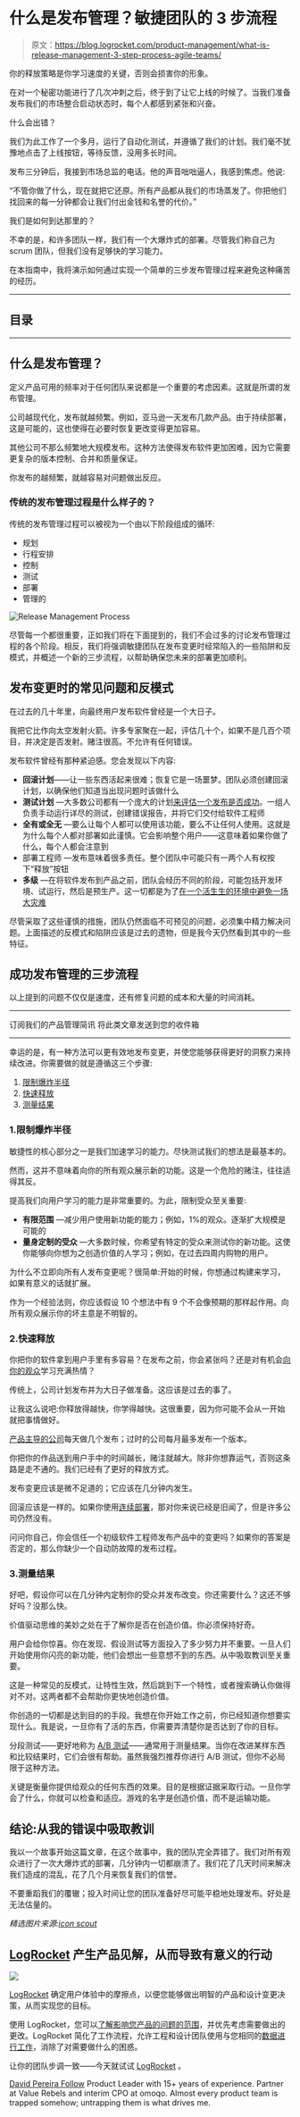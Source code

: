 # 什么是发布管理？敏捷团队的 3 步流程

> 原文：<https://blog.logrocket.com/product-management/what-is-release-management-3-step-process-agile-teams/>

你的释放策略是你学习速度的关键，否则会损害你的形象。

在对一个秘密功能进行了几次冲刺之后，终于到了让它上线的时候了。当我们准备发布我们的市场整合启动状态时，每个人都感到紧张和兴奋。

什么会出错？

我们为此工作了一个多月，运行了自动化测试，并遵循了我们的计划。我们毫不犹豫地点击了上线按钮，等待反馈，没用多长时间。

发布三分钟后，我接到市场总监的电话。他的声音咄咄逼人，我感到焦虑。他说:

“不管你做了什么，现在就把它还原。所有产品都从我们的市场蒸发了。你把他们找回来的每一分钟都会让我们付出金钱和名誉的代价。”

我们是如何到达那里的？

不幸的是，和许多团队一样，我们有一个大爆炸式的部署。尽管我们称自己为 scrum 团队，但我们没有足够快的学习能力。

在本指南中，我将演示如何通过实现一个简单的三步发布管理过程来避免这种痛苦的经历。

* * *

## 目录

* * *

## 什么是发布管理？

定义产品可用的频率对于任何团队来说都是一个重要的考虑因素。这就是所谓的发布管理。

公司越现代化，发布就越频繁。例如，亚马逊一天发布几款产品。由于持续部署，这是可能的，这也使得在必要时恢复更改变得更加容易。

其他公司不那么频繁地大规模发布。这种方法使得发布软件更加困难，因为它需要更复杂的版本控制、合并和质量保证。

你发布的越频繁，就越容易对问题做出反应。

### 传统的发布管理过程是什么样子的？

传统的发布管理过程可以被视为一个由以下阶段组成的循环:

*   规划
*   行程安排
*   控制
*   测试
*   部署
*   管理的

![Release Management Process](img/f2654a7a4c451b1969f5b86686234861.png)

尽管每一个都很重要，正如我们将在下面提到的，我们不会过多的讨论发布管理过程的各个阶段。相反，我们将强调敏捷团队在发布变更时经常陷入的一些陷阱和反模式，并概述一个新的三步流程，以帮助确保您未来的部署更加顺利。

## 发布变更时的常见问题和反模式

在过去的几十年里，向最终用户发布软件曾经是一个大日子。

我把它比作向太空发射火箭。许多专家聚在一起，评估几十个，如果不是几百个项目，并决定是否发射。赌注很高。不允许有任何错误。

发布软件曾经有那种紧迫感。您会发现以下内容:

*   **回滚计划**——让一些东西活起来很难；恢复它是一场噩梦。团队必须创建回滚计划，以确保他们知道当出现问题时该做什么
*   **测试计划** —大多数公司都有一个庞大的计划[来评估一个发布是否成功](https://blog.logrocket.com/product-management/how-to-measure-success-after-product-launch/)。一组人负责手动运行详尽的测试，创建错误报告，并将它们交付给软件工程师
*   **全有或全无** —要么让每个人都可以使用该功能，要么不让任何人使用。这就是为什么每个人都对部署如此谨慎。它会影响整个用户——这意味着如果你做了什么，每个人都会注意到
*   部署工程师 —发布意味着很多责任。整个团队中可能只有一两个人有权按下“释放”按钮
*   **多级** —在将软件发布到产品之前，团队会经历不同的阶段，可能包括开发环境、试运行，然后是预生产。这一切都是为了[在一个活生生的环境中避免一场大灾难](https://blog.logrocket.com/product-management/crisis-management-plan-5-steps-examples/)

尽管采取了这些谨慎的措施，团队仍然面临不可预见的问题，必须集中精力解决问题。上面描述的反模式和陷阱应该是过去的遗物，但是我今天仍然看到其中的一些特征。

## 成功发布管理的三步流程

以上提到的问题不仅仅是速度，还有修复问题的成本和大量的时间消耗。

* * *

订阅我们的产品管理简讯
将此类文章发送到您的收件箱

* * *

幸运的是，有一种方法可以更有效地发布变更，并使您能够获得更好的洞察力来持续改进。你需要做的就是遵循这三个步骤:

1.  [限制爆炸半径](#limittheblastradius)
2.  [快速释放](#releasequickly)
3.  [测量结果](#measureresults)

### 1.限制爆炸半径

敏捷性的核心部分之一是我们加速学习的能力。尽快测试我们的想法是最基本的。

然而，这并不意味着向你的所有观众展示新的功能。这是一个危险的赌注，往往适得其反。

提高我们向用户学习的能力是非常重要的。为此，限制受众至关重要:

*   **有限范围** —减少用户使用新功能的能力；例如，1%的观众。逐渐扩大规模是可能的
*   **量身定制的受众** —大多数时候，你希望有特定的受众来测试你的新功能。这使你能够向你想为之创造价值的人学习；例如，在过去四周内购物的用户。

为什么不立即向所有人发布变更呢？很简单:开始的时候，你想通过构建来学习，如果有意义的话就扩展。

作为一个经验法则，你应该假设 10 个想法中有 9 个不会像预期的那样起作用。向所有观众展示你的坏主意是不明智的。

### 2.快速释放

你把你的软件拿到用户手里有多容易？在发布之前，你会紧张吗？还是对有机会[向你的观众](https://blog.logrocket.com/product-management/consumer-insights-how-to-use-examples/)学习充满热情？

传统上，公司计划发布并为大日子做准备。这应该是过去的事了。

让我这么说吧:你释放得越快，你学得越快。这很重要，因为你可能不会从一开始就把事情做好。

[产品主导的公司](https://blog.logrocket.com/product-management/what-is-product-led-growth-strategies-principles-examples/)每天做几个发布；过时的公司每月最多发布一个版本。

你把你的作品送到用户手中的时间越长，赌注就越大。除非你想靠运气，否则这条路是走不通的。我们已经有了更好的释放方式。

发布变更应该是微不足道的；它应该在几分钟内发生。

回滚应该是一样的。如果你使用[连续部署](https://www.atlassian.com/continuous-delivery/principles/continuous-integration-vs-delivery-vs-deployment)，那对你来说已经是旧闻了，但是许多公司仍然没有。

问问你自己，你会信任一个初级软件工程师发布产品中的变更吗？如果你的答案是否定的，那么你缺少一个自动防故障的发布过程。

### 3.测量结果

好吧，假设你可以在几分钟内定制你的受众并发布改变。你还需要什么？这还不够好吗？没那么快。

价值驱动思维的美妙之处在于了解你是否在创造价值。你必须保持好奇。

用户会给你惊喜。你在发现、假设测试等方面投入了多少努力并不重要。一旦人们开始使用你闪亮的新功能，他们会想出一些意想不到的东西。从中吸取教训至关重要。

这是一种常见的反模式，让特性生效，然后跳到下一个特性，或者搜索确认你做得对不对。这两者都不会帮助你更快地创造价值。

你创造的一切都是达到目的的手段。我想在你开始工作之前，你已经知道你想要实现什么。我是说，一旦你有了活的东西，你需要弄清楚你是否达到了你的目标。

分段测试——更好地称为 [A/B 测试](https://blog.logrocket.com/product-management/what-is-a-b-testing-optimizely-demo-examples/)——通常用于测量结果。当你在改进某样东西和比较结果时，它们会很有帮助。虽然我强烈推荐你进行 A/B 测试，但你不必局限于这种方法。

关键是衡量你提供给观众的任何东西的效果。目的是根据证据采取行动。一旦你学会了什么，你就可以检查和适应。游戏的名字是创造价值，而不是运输功能。

## 结论:从我的错误中吸取教训

我以一个故事开始这篇文章，在这个故事中，我的团队完全弄错了。我们对所有观众进行了一次大爆炸式的部署，几分钟内一切都崩溃了。我们花了几天时间来解决我们造成的混乱，花了几个月来恢复我们的信誉。

不要重蹈我们的覆辙；投入时间让您的团队准备好尽可能平稳地处理发布。好处是无法估量的。

*精选图片来源:[icon scout](https://iconscout.com/icon/checklist-1627460)*

## [LogRocket](https://lp.logrocket.com/blg/pm-signup) 产生产品见解，从而导致有意义的行动

[![](img/1af2ef21ae5da387d71d92a7a09c08e8.png)](https://lp.logrocket.com/blg/pm-signup)

[LogRocket](https://lp.logrocket.com/blg/pm-signup) 确定用户体验中的摩擦点，以便您能够做出明智的产品和设计变更决策，从而实现您的目标。

使用 LogRocket，您可以[了解影响您产品的问题的范围](https://logrocket.com/for/analytics-for-web-applications)，并优先考虑需要做出的更改。LogRocket 简化了工作流程，允许工程和设计团队使用与您相同的[数据进行工作](https://logrocket.com/for/web-analytics-solutions)，消除了对需要做什么的困惑。

让你的团队步调一致——今天就试试 [LogRocket](https://lp.logrocket.com/blg/pm-signup) 。

[David Pereira Follow](https://blog.logrocket.com/author/davidpereira/) Product Leader with 15+ years of experience. Partner at Value Rebels and interim CPO at omoqo. Almost every product team is trapped somehow; untrapping them is what drives me.